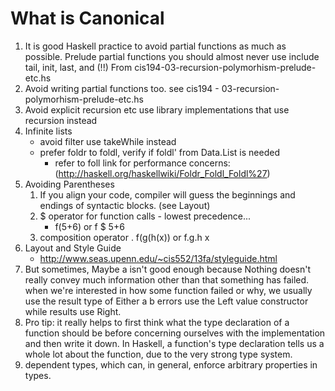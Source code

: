 # What is Canonical


1. It is good Haskell practice to avoid partial functions as much as possible.
     Prelude partial functions you should almost never use include tail, init, last, and (!!)
     From cis194-03-recursion-polymorhism-prelude-etc.hs
2. Avoid writing partial functions too. see cis194 - 03-recursion-polymorhism-prelude-etc.hs
3. Avoid explicit recursion etc use library implementations that use recursion instead
4. Infinite lists
     - avoid filter use takeWhile instead
     - prefer foldr to foldl, verify if foldl' from Data.List is needed
       - refer to foll link for performance concerns: (http://haskell.org/haskellwiki/Foldr_Foldl_Foldl%27)
5. Avoiding Parentheses
     1. If you align your code, compiler will guess the beginnings and endings of syntactic blocks. (see Layout)
     2. $ operator for function calls - lowest precedence...
          - f(5+6) or f $ 5+6
     3. composition operator .
          f(g(h(x)) or f.g.h x
6. Layout and Style Guide
     - http://www.seas.upenn.edu/~cis552/13fa/styleguide.html
7. But sometimes, Maybe a isn't good enough because Nothing doesn't really convey much information other than that something has failed.
    when we're interested in how some function failed or why, we usually use the result type of Either a b errors use the Left value constructor while results use Right.
8. Pro tip: it really helps to first think what the type declaration of a function should be before concerning ourselves with the implementation and then write it down. In Haskell, a function's
    type declaration tells us a whole lot about the function, due to the very strong type system.
9. dependent types, which can, in general, enforce arbitrary properties in types.
